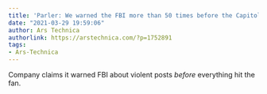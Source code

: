 ```yaml
---
title: 'Parler: We warned the FBI more than 50 times before the Capitol riot'
date: "2021-03-29 19:59:06"
author: Ars Technica
authorlink: https://arstechnica.com/?p=1752891
tags:
- Ars-Technica
---
```

Company claims it warned FBI about violent posts <em>before</em> everything hit the fan.